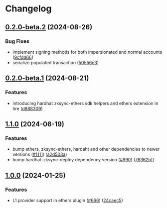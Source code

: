 # Changelog

## [0.2.0-beta.2](https://github.com/matter-labs/hardhat-zksync/compare/@matterlabs/hardhat-zksync-ethers-v0.2.0-beta.1...@matterlabs/hardhat-zksync-ethers-v0.2.0-beta.2) (2024-08-26)


### Bug Fixes

* implement signing methods for both impersionated and normal accounts ([9cfdd66](https://github.com/matter-labs/hardhat-zksync/commit/9cfdd66e269bb4cd3ca20b32f3b15096bae1cb07))
* serialize populated transaction ([50556e3](https://github.com/matter-labs/hardhat-zksync/commit/50556e3f5d90c981cbe07bf68ac3549feb5a7bdd))

## [0.2.0-beta.1](https://github.com/matter-labs/hardhat-zksync/compare/@matterlabs/hardhat-zksync-ethers-v0.1.0-beta.1...@matterlabs/hardhat-zksync-ethers-v0.2.0-beta.1) (2024-08-21)


### Features

* introducing hardhat zksync-ethers sdk helpers and ethers extension in hre ([d888309](https://github.com/matter-labs/hardhat-zksync/commit/d888309cf587de4e6ff2d5bb28295f03be6e0ae5))

## [1.1.0](https://github.com/matter-labs/hardhat-zksync/compare/@matterlabs/hardhat-zksync-ethers-v1.0.0...@matterlabs/hardhat-zksync-ethers-v1.1.0) (2024-06-19)


### Features

* bump ethers, zksync-ethers, hardaht and other dependencies to newer versions ([#1111](https://github.com/matter-labs/hardhat-zksync/issues/1111)) ([a2d503a](https://github.com/matter-labs/hardhat-zksync/commit/a2d503abe3f504859651f22998046576eddf6579))
* bump hardhat-zksync-deploy dependency version ([#990](https://github.com/matter-labs/hardhat-zksync/issues/990)) ([76362bf](https://github.com/matter-labs/hardhat-zksync/commit/76362bf435a2af5294a9106370f9c9faaaccdd17))

## [1.0.0](https://github.com/matter-labs/hardhat-zksync/compare/@matterlabs/hardhat-zksync-ethers-v0.0.1-beta.2...@matterlabs/hardhat-zksync-ethers-v1.0.0) (2024-01-25)


### Features

* L1 provider support in ethers plugin ([#666](https://github.com/matter-labs/hardhat-zksync/issues/666)) ([24caec5](https://github.com/matter-labs/hardhat-zksync/commit/24caec58a9c84cee357ec08e9f8c9548ce49c5a2))
